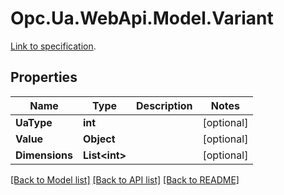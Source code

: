 # Opc.Ua.WebApi.Model.Variant
[Link to specification](https://reference.opcfoundation.org/Core/Part6/v105/docs/5.4.2.17).

## Properties

Name | Type | Description | Notes
------------ | ------------- | ------------- | -------------
**UaType** | **int** |  | [optional] 
**Value** | **Object** |  | [optional] 
**Dimensions** | **List&lt;int&gt;** |  | [optional] 

[[Back to Model list]](../README.md#documentation-for-models) [[Back to API list]](../README.md#documentation-for-api-endpoints) [[Back to README]](../README.md)

